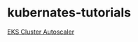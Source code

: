 # kubernates-tutorials

[EKS Cluster Autoscaler](https://github.com/prem54/kubernates-tutorials/blob/main/horizontal-pod-autoscaler/README.md)
